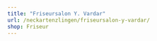 ```yaml
---
title: "Friseursalon Y. Vardar"
url: /neckartenzlingen/friseursalon-y-vardar/
shop: Friseur
---
```

